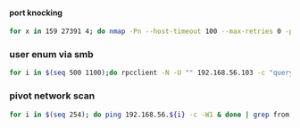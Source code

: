 #### port knocking 
```bash
for x in 159 27391 4; do nmap -Pn --host-timeout 100 --max-retries 0 -p 80 192.168.56.103; done
```

### user enum via smb
```bash
for i in $(seq 500 1100);do rpcclient -N -U "" 192.168.56.103 -c "queryuser 0x$(printf '%x\n' $i)" | grep "User Name\|user_rid\|group_rid" && echo "";done
```

### pivot network scan
```bash
for i in $(seq 254); do ping 192.168.56.${i} -c -W1 & done | grep from
```

